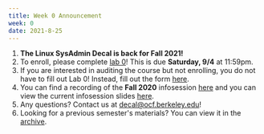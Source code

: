 ```yaml
---
title: Week 0 Announcement
week: 0
date: 2021-8-25
---
```


1. **The Linux SysAdmin Decal is back for Fall 2021!**
1. To enroll, please complete [lab 0](https://docs.google.com/forms/d/10O6C7dWiRRc1O-q46jx_q-3IIWQobwFdn9TmyQ8qt5M/edit)! This is due **Saturday, 9/4** at 11:59pm.
1. If you are interested in auditing the course but not enrolling, you do not have to fill out Lab 0! Instead, fill out the form [here](https://docs.google.com/forms/d/e/1FAIpQLSfZBg2NMf8iaU3vBNNxdCT1EpQkQ5m2HAH1GJ785ZtZsUFJ4g/viewform).
1. You can find a recording of the **Fall 2020** infosession [here](https://www.youtube.com/watch?v=QCUXD8fwVS4) and you can view the current infosession slides [here](https://docs.google.com/presentation/u/4/d/1reHYTzb-19HYRSWwZkmXI8Oa-r328vqJ28VtHmNazGA/edit).
4. Any questions? Contact us at [decal@ocf.berkeley.edu](mailto:decal@ocf.berkeley.edu)!
5. Looking for a previous semester's materials? You can view it in the [archive](/archive).
